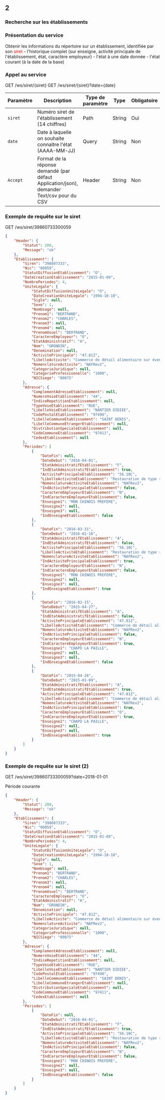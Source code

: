 <!-- .slide: data-background-image="images/spring.png" data-background-size="1200px" class="chapter" -->
## 2
### Recherche sur les établissements





<!-- .slide: class="slide" -->
<h3>Présentation du service</h3>
Obtenir les informations du répertoire sur un établissement, identifiée par son <span style="color:red">siret</span>
 - l'historique complet (sur enseigne, activité principale de l'établissement, état, caractère employeur)
 - l'état à une date donnée
 - l'état courant (à la date de la base)





<!-- .slide: class="slide" -->
### Appel au service

GET /ws/siret/{siret}
GET /ws/siret/{siret}?date={date}

| Paramètre               | Description | Type de paramètre | Type  | Obligatoire                              |
| ----------------------- | ------------|-------------------|-------|----------------------------------------- |
| `siret`                 | Numéro siret de l'établissement (14 chiffres) | Path | String | Oui 												       |
| `date`                  | Date à laquelle on souhaite connaître l'état (AAAA-MM-JJ) | Query | String | Non   |
| `Accept`                | Format de la réponse demandé (par défaut Application/json), demander Text/csv pour du CSV |Header|String| Non |





<!-- .slide: class="slide" -->
### Exemple de requête sur le siret

GET /ws/siret/39860733300059

```json
{
    "Header": {
        "Statut": 200,
        "Message": "ok"
    },
    "Etablissement": {
        "Siren": "398607333",
        "Nic": "00059",
        "StatutDiffusionEtablissement": "O",
        "DateCreationEtablissement": "2015-01-09",
        "NombrePeriodes": 4,
        "UniteLegale": {
            "StatutDiffusionUniteLegale": "O",
            "DateCreationUniteLegale": "1994-10-10",
            "Sigle": null,
            "Sexe": 1,
            "NomUsage": null,
            "Prenom1": "BERTRAND",
            "Prenom2": "CHARLES",
            "Prenom3": null,
            "Prenom4": null,
            "PrenomUsuel": "BERTRAND",
            "CaractereEmployeur": "O",
            "EtatAdministratif": "A",
            "Nom": "GRONDIN",
            "Denomination": null,
            "ActivitePrincipale": "47.81Z",
            "LibelleActivite": "Commerce de détail alimentaire sur éventaires et marchés",
            "NomenclatureActivite": "NAFRev2",
            "CategorieJuridique": null,
            "CategorieProfessionnelle": "1000",
            "NICSiege": "00075"
        },
        "Adresse": {
            "ComplementAdresseEtablissement": null,
            "NumeroVoieEtablissement": "44",
            "IndiceRepetitionEtablissement": null,
            "TypeVoieEtablissement": "RUE",
            "LibelleVoieEtablissement": "NANTIER DIDIEE",
            "CodePostalEtablissement": "97490",
            "LibelleCommuneEtablissement": "SAINT DENIS",
            "LibelleCommuneEtrangerEtablissement": null,
            "DistributionSpecialeEtablissement": null,
            "CodeCommuneEtablissement": "97411",
            "CedexEtablissement": null
        },
        "Periodes": [
            {
                "DateFin": null,
                "DateDebut": "2016-04-01",
                "EtatAdministratifEtablissement": "F",
                "IndEtatAdministratifEtablissement": true,
                "ActivitePrincipaleEtablissement": "56.10C",
                "LibelleActiviteEtablissement": "Restauration de type rapide",
                "NomenclatureActiviteEtablissement": "NAFRev2",
                "IndActivitePrincipaleEtablissement": false,
                "CaractereEmployeurEtablissement": "N",
                "IndCaractereEmployeurEtablissement": false,
                "Enseigne1": "MON CHINOIS PREFERE",
                "Enseigne2": null,
                "Enseigne3": null,
                "IndEnseigneEtablissement": false
            },
            {
                "DateFin": "2016-03-31",
                "DateDebut": "2016-02-16",
                "EtatAdministratifEtablissement": "A",
                "IndEtatAdministratifEtablissement": false,
                "ActivitePrincipaleEtablissement": "56.10C",
                "LibelleActiviteEtablissement": "Restauration de type rapide",
                "NomenclatureActiviteEtablissement": "NAFRev2",
                "IndActivitePrincipaleEtablissement": true,
                "CaractereEmployeurEtablissement": "N",
                "IndCaractereEmployeurEtablissement": false,
                "Enseigne1": "MON CHINOIS PREFERE",
                "Enseigne2": null,
                "Enseigne3": null,
                "IndEnseigneEtablissement": true
            },
            {
                "DateFin": "2016-02-15",
                "DateDebut": "2015-04-27",
                "EtatAdministratifEtablissement": "A",
                "IndEtatAdministratifEtablissement": false,
                "ActivitePrincipaleEtablissement": "47.81Z",
                "LibelleActiviteEtablissement": "Commerce de détail alimentaire sur éventaires et marchés",
                "NomenclatureActiviteEtablissement": "NAFRev2",
                "IndActivitePrincipaleEtablissement": false,
                "CaractereEmployeurEtablissement": "N",
                "IndCaractereEmployeurEtablissement": true,
                "Enseigne1": "CHAPO LA PAILLE",
                "Enseigne2": null,
                "Enseigne3": null,
                "IndEnseigneEtablissement": false
            },
            {
                "DateFin": "2015-04-26",
                "DateDebut": "2015-01-09",
                "EtatAdministratifEtablissement": "A",
                "IndEtatAdministratifEtablissement": true,
                "ActivitePrincipaleEtablissement": "47.81Z",
                "LibelleActiviteEtablissement": "Commerce de détail alimentaire sur éventaires et marchés",
                "NomenclatureActiviteEtablissement": "NAFRev2",
                "IndActivitePrincipaleEtablissement": true,
                "CaractereEmployeurEtablissement": "O",
                "IndCaractereEmployeurEtablissement": true,
                "Enseigne1": "CHAPO LA PAILLE",
                "Enseigne2": null,
                "Enseigne3": null,
                "IndEnseigneEtablissement": true
            }
        ]
    }
}
```





<!-- .slide: class="slide" -->
### Exemple de requête sur le siret (2)

GET /ws/siret/39860733300059?date=2018-01-01

Période courante

```json
{
    "Header": {
        "Statut": 200,
        "Message": "ok"
    },
    "Etablissement": {
        "Siren": "398607333",
        "Nic": "00059",
        "StatutDiffusionEtablissement": "O",
        "DateCreationEtablissement": "2015-01-09",
        "NombrePeriodes": 4,
        "UniteLegale": {
            "StatutDiffusionUniteLegale": "O",
            "DateCreationUniteLegale": "1994-10-10",
            "Sigle": null,
            "Sexe": 1,
            "NomUsage": null,
            "Prenom1": "BERTRAND",
            "Prenom2": "CHARLES",
            "Prenom3": null,
            "Prenom4": null,
            "PrenomUsuel": "BERTRAND",
            "CaractereEmployeur": "O",
            "EtatAdministratif": "A",
            "Nom": "GRONDIN",
            "Denomination": null,
            "ActivitePrincipale": "47.81Z",
            "LibelleActivite": "Commerce de détail alimentaire sur éventaires et marchés",
            "NomenclatureActivite": "NAFRev2",
            "CategorieJuridique": null,
            "CategorieProfessionnelle": "1000",
            "NICSiege": "00075"
        },
        "Adresse": {
            "ComplementAdresseEtablissement": null,
            "NumeroVoieEtablissement": "44",
            "IndiceRepetitionEtablissement": null,
            "TypeVoieEtablissement": "RUE",
            "LibelleVoieEtablissement": "NANTIER DIDIEE",
            "CodePostalEtablissement": "97490",
            "LibelleCommuneEtablissement": "SAINT DENIS",
            "LibelleCommuneEtrangerEtablissement": null,
            "DistributionSpecialeEtablissement": null,
            "CodeCommuneEtablissement": "97411",
            "CedexEtablissement": null
        },
        "Periodes": [
            {
                "DateFin": null,
                "DateDebut": "2016-04-01",
                "EtatAdministratifEtablissement": "F",
                "IndEtatAdministratifEtablissement": true,
                "ActivitePrincipaleEtablissement": "56.10C",
                "LibelleActiviteEtablissement": "Restauration de type rapide",
                "NomenclatureActiviteEtablissement": "NAFRev2",
                "IndActivitePrincipaleEtablissement": false,
                "CaractereEmployeurEtablissement": "N",
                "IndCaractereEmployeurEtablissement": false,
                "Enseigne1": "MON CHINOIS PREFERE",
                "Enseigne2": null,
                "Enseigne3": null,
                "IndEnseigneEtablissement": false
            }
        ]
    }
}
```
